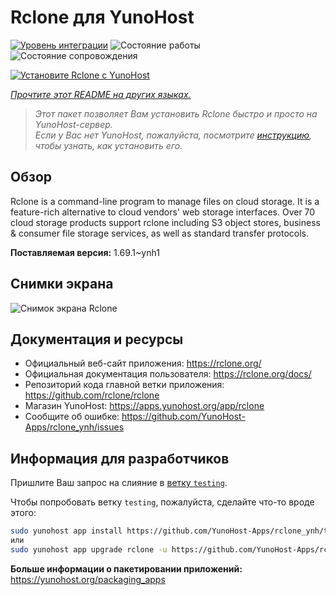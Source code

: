 <!--
Важно: этот README был автоматически сгенерирован <https://github.com/YunoHost/apps/tree/master/tools/readme_generator>
Он НЕ ДОЛЖЕН редактироваться вручную.
-->

# Rclone для YunoHost

[![Уровень интеграции](https://apps.yunohost.org/badge/integration/rclone)](https://ci-apps.yunohost.org/ci/apps/rclone/)
![Состояние работы](https://apps.yunohost.org/badge/state/rclone)
![Состояние сопровождения](https://apps.yunohost.org/badge/maintained/rclone)

[![Установите Rclone с YunoHost](https://install-app.yunohost.org/install-with-yunohost.svg)](https://install-app.yunohost.org/?app=rclone)

*[Прочтите этот README на других языках.](./ALL_README.md)*

> *Этот пакет позволяет Вам установить Rclone быстро и просто на YunoHost-сервер.*  
> *Если у Вас нет YunoHost, пожалуйста, посмотрите [инструкцию](https://yunohost.org/install), чтобы узнать, как установить его.*

## Обзор

Rclone is a command-line program to manage files on cloud storage. It is a feature-rich alternative to cloud vendors' web storage interfaces. Over 70 cloud storage products support rclone including S3 object stores, business & consumer file storage services, as well as standard transfer protocols.

**Поставляемая версия:** 1.69.1~ynh1

## Снимки экрана

![Снимок экрана Rclone](./doc/screenshots/screenshot.png)

## Документация и ресурсы

- Официальный веб-сайт приложения: <https://rclone.org/>
- Официальная документация пользователя: <https://rclone.org/docs/>
- Репозиторий кода главной ветки приложения: <https://github.com/rclone/rclone>
- Магазин YunoHost: <https://apps.yunohost.org/app/rclone>
- Сообщите об ошибке: <https://github.com/YunoHost-Apps/rclone_ynh/issues>

## Информация для разработчиков

Пришлите Ваш запрос на слияние в [ветку `testing`](https://github.com/YunoHost-Apps/rclone_ynh/tree/testing).

Чтобы попробовать ветку `testing`, пожалуйста, сделайте что-то вроде этого:

```bash
sudo yunohost app install https://github.com/YunoHost-Apps/rclone_ynh/tree/testing --debug
или
sudo yunohost app upgrade rclone -u https://github.com/YunoHost-Apps/rclone_ynh/tree/testing --debug
```

**Больше информации о пакетировании приложений:** <https://yunohost.org/packaging_apps>

